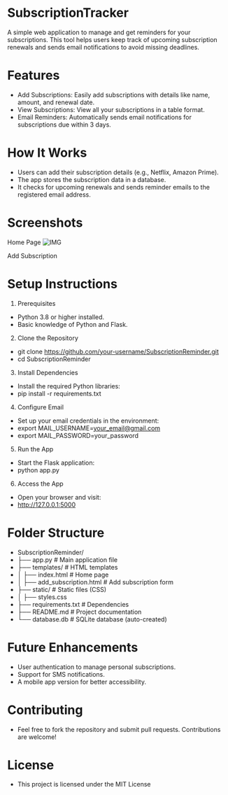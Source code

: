 # SubscriptionTracker
A simple web application to manage and get reminders for your subscriptions. This tool helps users keep track of upcoming subscription renewals and sends email notifications to avoid missing deadlines.

# Features
- Add Subscriptions: Easily add subscriptions with details like name, amount, and renewal date.
- View Subscriptions: View all your subscriptions in a table format.
- Email Reminders: Automatically sends email notifications for subscriptions due within 3 days.

# How It Works
- Users can add their subscription details (e.g., Netflix, Amazon Prime).
- The app stores the subscription data in a database.
- It checks for upcoming renewals and sends reminder emails to the registered email address.
 # Screenshots
Home Page
![IMG](IMG.jpg)

Add Subscription
# Setup Instructions
1. Prerequisites
- Python 3.8 or higher installed.
- Basic knowledge of Python and Flask.
2. Clone the Repository
- git clone https://github.com/your-username/SubscriptionReminder.git
- cd SubscriptionReminder
3. Install Dependencies
- Install the required Python libraries:
- pip install -r requirements.txt
4. Configure Email
- Set up your email credentials in the environment:
- export MAIL_USERNAME=your_email@gmail.com  
- export MAIL_PASSWORD=your_password  
5. Run the App
- Start the Flask application:
- python app.py
6. Access the App
- Open your browser and visit:
- http://127.0.0.1:5000
# Folder Structure
- SubscriptionReminder/
- ├── app.py              # Main application file
- ├── templates/          # HTML templates
- │   ├── index.html      # Home page
- │   ├── add_subscription.html  # Add subscription form
- ├── static/             # Static files (CSS)
- │   ├── styles.css
- ├── requirements.txt    # Dependencies
- ├── README.md           # Project documentation
- └── database.db         # SQLite database (auto-created)

# Future Enhancements

   -  User authentication to manage personal subscriptions.
   -  Support for SMS notifications.
   -  A mobile app version for better accessibility.

# Contributing
- Feel free to fork the repository and submit pull requests. Contributions are welcome!
# License
- This project is licensed under the MIT License
